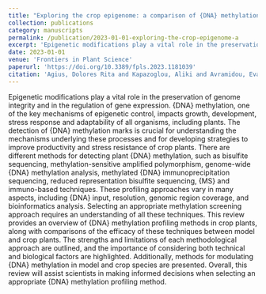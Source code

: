 ```yaml
---
title: "Exploring the crop epigenome: a comparison of {DNA} methylation profiling techniques"
collection: publications
category: manuscripts
permalink: /publication/2023-01-01-exploring-the-crop-epigenome-a
excerpt: 'Epigenetic modifications play a vital role in the preservation of genome integrity and in the regulation of gene expression. {DNA} methylation, one of the key mechanisms of epigenetic control, impacts growth, development, stress response and adaptability of all organisms, including plants. The detection of {DNA} methylation marks is crucial for understanding the mechanisms underlying these processes and for developing strategies to improve productivity and stress resistance of crop plants. There are different methods for detecting plant {DNA} methylation, such as bisulfite sequencing, methylation-sensitive amplified polymorphism, genome-wide {DNA} methylation analysis, methylated {DNA} immunoprecipitation sequencing, reduced representation bisulfite sequencing, {MS} and immuno-based techniques. These profiling approaches vary in many aspects, including {DNA} input, resolution, genomic region coverage, and bioinformatics analysis. Selecting an appropriate methylation screening approach requires an understanding of all these techniques. This review provides an overview of {DNA} methylation profiling methods in crop plants, along with comparisons of the efficacy of these techniques between model and crop plants. The strengths and limitations of each methodological approach are outlined, and the importance of considering both technical and biological factors are highlighted. Additionally, methods for modulating {DNA} methylation in model and crop species are presented. Overall, this review will assist scientists in making informed decisions when selecting an appropriate {DNA} methylation profiling method.'
date: 2023-01-01
venue: 'Frontiers in Plant Science'
paperurl: 'https://doi.org/10.3389/fpls.2023.1181039'
citation: 'Agius, Dolores Rita and Kapazoglou, Aliki and Avramidou, Evangelia and Baranek, Miroslav and Carneros, Elena and Caro, Elena and Castiglione, Stefano and Cicatelli, Angela and Radanovic, Aleksandra and Ebejer, Jean-Paul and Gackowski, Daniel and Guarino, Francesco and Gulyás, Andrea and Hidvégi, Norbert and Hoenicka, Hans and Inácio, Vera and Johannes, Frank and Karalija, Erna and Lieberman-Lazarovich, Michal and Martinelli, Federico and Maury, Stéphane and Mladenov, Velimir and Morais-Cecílio, Leonor and Pecinka, Ales and Tani, Eleni and Testillano, Pilar S. and Todorov, Dimitar and Valledor, Luis and Vassileva, Valya (2023). "Exploring the crop epigenome: a comparison of {DNA} methylation profiling techniques". <i>Frontiers in Plant Science</i>.'
---
```


Epigenetic modifications play a vital role in the preservation of genome integrity and in the regulation of gene expression. {DNA} methylation, one of the key mechanisms of epigenetic control, impacts growth, development, stress response and adaptability of all organisms, including plants. The detection of {DNA} methylation marks is crucial for understanding the mechanisms underlying these processes and for developing strategies to improve productivity and stress resistance of crop plants. There are different methods for detecting plant {DNA} methylation, such as bisulfite sequencing, methylation-sensitive amplified polymorphism, genome-wide {DNA} methylation analysis, methylated {DNA} immunoprecipitation sequencing, reduced representation bisulfite sequencing, {MS} and immuno-based techniques. These profiling approaches vary in many aspects, including {DNA} input, resolution, genomic region coverage, and bioinformatics analysis. Selecting an appropriate methylation screening approach requires an understanding of all these techniques. This review provides an overview of {DNA} methylation profiling methods in crop plants, along with comparisons of the efficacy of these techniques between model and crop plants. The strengths and limitations of each methodological approach are outlined, and the importance of considering both technical and biological factors are highlighted. Additionally, methods for modulating {DNA} methylation in model and crop species are presented. Overall, this review will assist scientists in making informed decisions when selecting an appropriate {DNA} methylation profiling method.
